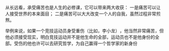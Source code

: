 从长远看，承受痛苦也是人生的必修课，它可以带来两大收获：
一是痛苦可以让人接受世界的本来面目；
二是痛苦可以大大改变一个人的自我，虽然过程非常煎熬。

举例来说，如果一个竞技运动员身受重伤（比如，李小龙）​，他当然非常痛苦，但他必须接受现实，明白竞技运动并不是他生命的全部，运动员也不是他身份的全部。受伤的他也许可以去研究哲学，为自己赢得一个哲学家的新身份
